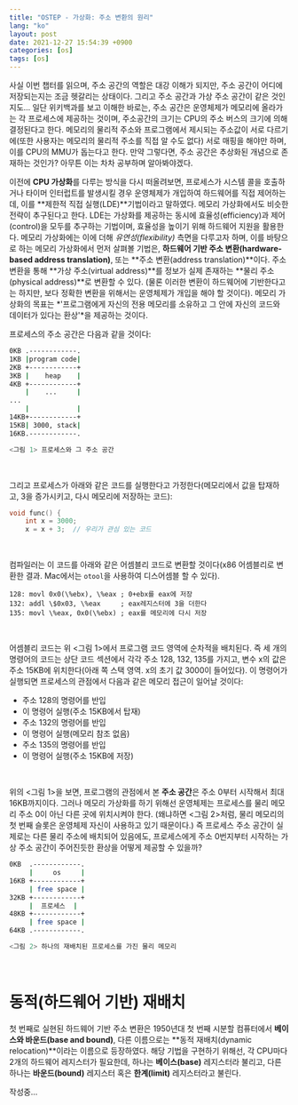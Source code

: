 ```yaml
---
title: "OSTEP - 가상화: 주소 변환의 원리"
lang: "ko"
layout: post
date: 2021-12-27 15:54:39 +0900
categories: [os]
tags: [os]
---
```


사실 이번 챕터를 읽으며, 주소 공간의 역할은 대강 이해가 되지만, 주소 공간이 어디에 저장되는지는 조금 헷갈리는 상태이다. 그리고 주소 공간과 가상 주소 공간이 같은 것인지도... 일단 위키백과를 보고 이해한 바로는, 주소 공간은 운영체제가 메모리에 올라가는 각 프로세스에 제공하는 것이며, 주소공간의 크기는 CPU의 주소 버스의 크기에 의해 결정된다고 한다. 메모리의 물리적 주소와 프로그램에서 제시되는 주소값이 서로 다르기에(또한 사용자는 메모리의 물리적 주소를 직접 알 수도 없다) 서로 매핑을 해야만 하며, 이를 CPU의 MMU가 돕는다고 한다. 만약 그렇다면, 주소 공간은 추상화된 개념으로 존재하는 것인가? 아무튼 이는 차차 공부하며 알아봐야겠다.

이전에 **CPU 가상화**를 다루는 방식을 다시 떠올려보면, 프로세스가 시스템 콜을 호출하거나 타이머 인터럽트를 발생시킬 경우 운영체제가 개입하여 하드웨어를 직접 제어하는데, 이를 **제한적 직접 실행(LDE)**기법이라고 말하였다. 메모리 가상화에서도 비슷한 전략이 추구된다고 한다. LDE는 가상화를 제공하는 동시에 효율성(efficiency)과 제어(control)을 모두를 추구하는 기법이며, 효율성을 높이기 위해 하드웨어 지원을 활용한다. 메모리 가상화에는 이에 더해 *유연성(flexibility)* 측면을 다루고자 하며, 이를 바탕으로 하는 메모리 가상화에서 먼저 살펴볼 기법은, **하드웨어 기반 주소 변환(hardware-based address translation)**, 또는 **주소 변환(address translation)**이다. 주소 변환을 통해 **가상 주소(virtual address)**를 정보가 실제 존재하는 **물리 주소(physical address)**로 변환할 수 있다. (물론 이러한 변환이 하드웨어에 기반한다고는 하지만, 보다 정확한 변환을 위해서는 운영체제가 개입을 해야 할 것이다). 메모리 가상화의 목표는 *'프로그램에게 자신의 전용 메모리를 소유하고 그 안에 자신의 코드와 데이터가 있다는 환상'*을 제공하는 것이다.

프로세스의 주소 공간은 다음과 같을 것이다:

```sh
0KB .------------.
1KB |program code|
2KB +------------+
3KB |    heap    |
4KB +------------+
    |	 ...	 |
...
    |			 |
14KB+------------+
15KB| 3000, stack|
16KB.------------.

<그림 1> 프로세스와 그 주소 공간
```
<br />

그리고 프로세스가 아래와 같은 코드를 실행한다고 가정한다(메모리에서 값을 탑재하고, 3을 증가시키고, 다시 메모리에 저장하는 코드):

```c
void func() {
	int x = 3000;
	x = x + 3;	// 우리가 관심 있는 코드
```
<br />

컴파일러는 이 코드를 아래와 같은 어셈블리 코드로 변환할 것이다(x86 어셈블리로 변환한 결과. Mac에서는 `otool`을 사용하여 디스어셈블 할 수 있다).

```assembly
128: movl 0x0(\%ebx), \%eax ; 0+ebx를 eax에 저장
132: addl \$0x03, \%eax		; eax레지스터에 3을 더한다
135: movl \%eax, 0x0(\%ebx)	; eax를 메모리에 다시 저장
```
<br />

어셈블리 코드는 위 <그림 1>에서 프로그램 코드 영역에 순차적을 배치된다. 즉 세 개의 명령어의 코드는 상단 코드 섹션에서 각각 주소 128, 132, 135를 가지고, 변수 x의 값은 주소 15KB에 위치한다(아래 쪽 스택 영역. x의 초기 값 3000이 들어있다). 이 명령어가 실행되면 프로세스의 관점에서 다음과 같은 메모리 접근이 일어날 것이다:
- 주소 128의 명령어를 반입
- 이 명령어 실행(주소 15KB에서 탑재)
- 주소 132의 명령어를 반입
- 이 명령어 실행(메모리 참조 없음)
- 주소 135의 명령어를 반입
- 이 명령어 실행(주소 15KB에 저장)
<br />

위의 <그림 1>을 보면, 프로그램의 관점에서 본 **주소 공간**은 주소 0부터 시작해서 최대 16KB까지이다. 그러나 메모리 가상화를 하기 위해선 운영체제는 프로세스를 물리 메모리 주소 0이 아닌 다른 곳에 위치시켜야 한다. (왜냐하면 <그림 2>처럼, 물리 메모리의 첫 번째 슬롯은 운영체제 자신이 사용하고 있기 때문이다.) 즉 프로세스 주소 공간이 실제로는 다른 물리 주소에 배치되어 있음에도, 프로세스에게 주소 0번지부터 시작하는 가상 주소 공간이 주어진듯한 환상을 어떻게 제공할 수 있을까?

```sh
0KB  .------------.
     |     os     |
16KB +------------+
     | free space |
32KB +------------+
     |  프로세스  |
48KB +------------+
     | free space |
64KB .------------.

<그림 2> 하나의 재배치된 프로세스를 가진 물리 메모리
```
<br />

# 동적(하드웨어 기반) 재배치
첫 번째로 실현된 하드웨어 기반 주소 변환은 1950년대 첫 번째 시분할 컴퓨터에서 **베이스와 바운드(base and bound)**, 다른 이름으로는 **동적 재배치(dynamic relocation)**이라는 이름으로 등장하였다. 해당 기법을 구현하기 위해선, 각 CPU마다 2개의 하드웨어 레지스터가 필요한데, 하나는 **베이스(base)** 레지스터라 불리고, 다른 하나는 **바운드(bound)** 레지스터 혹은 **한계(limit)** 레지스터라고 불린다.

작성중...



